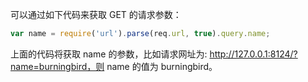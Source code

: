 可以通过如下代码来获取 GET 的请求参数：

```js
var name = require('url').parse(req.url, true).query.name;
```

上面的代码将获取 name 的参数，比如请求网址为: http://127.0.0.1:8124/?name=burningbird，则 name 的值为 burningbird。